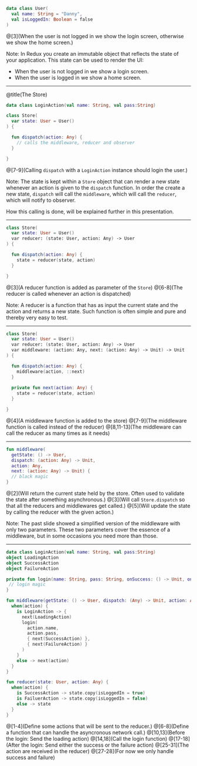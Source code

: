 ``` Kotlin
data class User(
  val name: String = "Danny", 
  val isLoggedIn: Boolean = false
)
```
@[3](When the user is not logged in we show the login screen, otherwise we show the home screen.)

Note:
In Redux you create an immutable object that reflects the state of your application. This state can be used to render the UI:
- When the user is not logged in we show a login screen.
- When the user is logged in we show a home screen.

---
@title(The Store)
``` Kotlin
data class LoginAction(val name: String, val pass:String)

class Store(
  var state: User = User()
) {

  fun dispatch(action: Any) { 
    // calls the middleware, reducer and observer
  }

}
```
@[7-9](Calling `dispatch` with a `LoginAction` instance should login the user.)

Note: 
The state is kept within a `Store` object that can render a new state whenever an action is given to  the `dispatch` function. In order the create a new state, `dispatch` will call the `middleware`, which will call the `reducer`, which will notify to observer. 

How this calling is done, will be explained further in this presentation.

---
``` Kotlin
class Store(
  var state: User = User()
  var reducer: (state: User, action: Any) -> User
) {

  fun dispatch(action: Any) {
    state = reducer(state, action)
  }

}
```
@[3](A reducer function is added as parameter of the `Store`)
@[6-8](The reducer is called whenever an action is dispatched)

Note:
A reducer is a function that has as input the current state and the action and returns a new state. Such function is often simple and pure and thereby very easy to test.

---
``` Kotlin
class Store(
  var state: User = User()
  var reducer: (state: User, action: Any) -> User
  var middleware: (action: Any, next: (action: Any) -> Unit) -> Unit
) {

  fun dispatch(action: Any) {
    middleware(action, ::next)
  }
  
  private fun next(action: Any) {
    state = reducer(state, action) 
  }

}
```
@[4](A middleware function is added to the store)
@[7-9](The middleware function is called instead of the reducer)
@[8,11-13](The middleware can call the reducer as many times as it needs)

---
``` Kotlin
fun middleware(
  getState: () -> User, 
  dispatch: (action: Any) -> Unit, 
  action: Any, 
  next: (action: Any) -> Unit) {
  // black magic
}
```
@[2](Will return the current state held by the store. Often used to validate the state after something asynchronous.)
@[3](Will call `Store.dispatch` so that all the reducers and middlewares get called.)
@[5](Will update the state by calling the reducer with the given action.)

Note:
The past slide showed a simplified version of the middleware with only two parameters. These two parameters cover the essence of a middleware, but in some occasions you need more than those.

---
``` Kotlin
data class LoginAction(val name: String, val pass:String)
object LoadingAction
object SuccessAction
object FailureAction

private fun login(name: String, pass: String, onSuccess: () -> Unit, onError: () -> Unit) {
 // login magic
}

fun middleware(getState: () -> User, dispatch: (Any) -> Unit, action: Any, next: (Any) -> Unit) {
  when(action) {
    is LoginAction -> {
      next(LoadingAction)
      login(
        action.name, 
        action.pass, 
        { next(SuccessAction) }, 
        { next(FailureAction) }
      )
    }
    else -> next(action)
  }
}

fun reducer(state: User, action: Any) {
  when(action) {
    is SuccessAction -> state.copy(isLoggedIn = true)
    is FailuerAction -> state.copy(isLoggedIn = false)
    else -> state
  }
}
```

@[1-4](Define some actions that will be sent to the reducer.)
@[6-8](Define a function that can handle the asyncronous network call.)
@[10,13](Before the login: Send the loading action)
@[14,18](Call the login function)
@[17-18](After the login: Send either the success or the failure action)
@[25-31](The action are received in the reducer)
@[27-28](For now we only handle success and failure)
